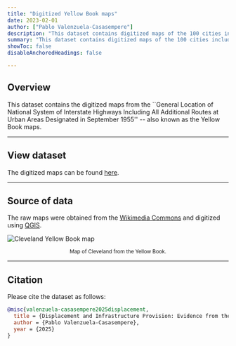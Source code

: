 ```yaml
---
title: "Digitized Yellow Book maps" 
date: 2023-02-01
author: ["Pablo Valenzuela-Casasempere"]
description: "This dataset contains digitized maps of the 100 cities included in the Yellow Book."
summary: "This dataset contains digitized maps of the 100 cities included in the Yellow Book."
showToc: false
disableAnchoredHeadings: false

---
```


## Overview

This dataset contains the digitized maps from the ``General Location of National System of Interstate Highways Including All Additional Routes at Urban Areas Designated in September 1955'' -- also known as the Yellow Book maps. 

---

## View dataset

The digitized maps can be found [here](../../../data/yellowbook_maps.zip).

---

## Source of data

The raw maps were obtained from the [Wikimedia Commons](https://commons.wikimedia.org/wiki/Category:1955_Yellow_Book_maps) and digitized using [QGIS](https://www.qgis.org/en/site/).

![Cleveland Yellow Book map](../yellowbook_cleveland.png)
<div align="center"> 
  <small> Map of Cleveland from the Yellow Book. </small>
</div>

---

## Citation

Please cite the dataset as follows:

```bibtex
@misc{valenzuela-casasempere2025displacement,
  title = {Displacement and Infrastructure Provision: Evidence from the Interstate Highway System},  
  author = {Pablo Valenzuela-Casasempere},
  year = {2025}
}
```
